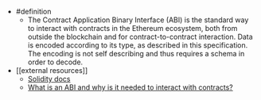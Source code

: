 - #definition
    - The Contract Application Binary Interface (ABI) is the standard way to interact with contracts in the Ethereum ecosystem, both from outside the blockchain and for contract-to-contract interaction. Data is encoded according to its type, as described in this specification. The encoding is not self describing and thus requires a schema in order to decode.
- [[external resources]]
    - [Solidity docs](https://docs.soliditylang.org/en/develop/abi-spec.html)
    - [What is an ABI and why is it needed to interact with contracts?](https://ethereum.stackexchange.com/questions/234/what-is-an-abi-and-why-is-it-needed-to-interact-with-contracts)

